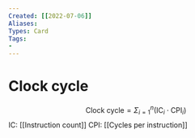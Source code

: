 ```yaml
---
Created: [[2022-07-06]]
Aliases: 
Types: Card
Tags: 
- 
---
```

# Clock cycle
$$\displaystyle\text{Clock cycle}=\Sigma_{i=1}^n(\text{IC}_i\cdot \text{CPI}_i)$$
IC: [[Instruction count]]
CPI: [[Cycles per instruction]]